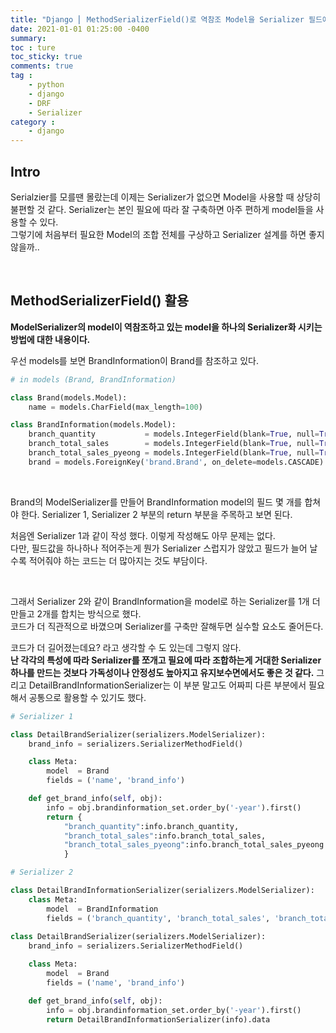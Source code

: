 ```yaml
---
title: "Django ⎜ MethodSerializerField()로 역참조 Model을 Serializer 필드에 추가하기"
date: 2021-01-01 01:25:00 -0400
summary: 
toc : ture
toc_sticky: true
comments: true
tag : 
    - python
    - django
    - DRF
    - Serializer
category : 
    - django
---
```


## Intro
Serialzier를 모를땐 몰랐는데 이제는 Serializer가 없으면 Model을 사용할 때 상당히 불편할 것 같다. Serializer는 본인 필요에 따라 잘 구축하면 아주 편하게 model들을 사용할 수 있다.  
그렇기에 처음부터 필요한 Model의 조합 전체를 구상하고 Serializer 설계를 하면 좋지 않을까..

<br>

## MethodSerializerField() 활용
**ModelSerializer의 model이 역참조하고 있는 model을 하나의 Serializer화 시키는 방법에 대한 내용이다.**  

우선 models를 보면 BrandInformation이 Brand를 참조하고 있다.   

```python
# in models (Brand, BrandInformation)

class Brand(models.Model):
    name = models.CharField(max_length=100)

class BrandInformation(models.Model):
    branch_quantity           = models.IntegerField(blank=True, null=True)
    branch_total_sales        = models.IntegerField(blank=True, null=True)
    branch_total_sales_pyeong = models.IntegerField(blank=True, null=True)
    brand = models.ForeignKey('brand.Brand', on_delete=models.CASCADE)
```

<br>

Brand의 ModelSerializer를 만들어 BrandInformation model의 필드 몇 개를 합쳐야 한다. Serializer 1, Serializer 2 부분의 return 부분을 주목하고 보면 된다.

처음엔 Serializer 1과 같이 작성 했다. 이렇게 작성해도 아무 문제는 없다.   
다만, 필드값을 하나하나 적어주는게 뭔가 Serializer 스럽지가 않았고 필드가 늘어 날 수록 적어줘야 하는 코드는 더 많아지는 것도 부담이다.  

<br>

그래서 Serializer 2와 같이 BrandInformation을 model로 하는 Serializer를 1개 더 만들고 2개를 합치는 방식으로 했다.  
코드가 더 직관적으로 바꼈으며 Serializer를 구축만 잘해두면 실수할 요소도 줄어든다.  

코드가 더 길어졌는데요? 라고 생각할 수 도 있는데 그렇지 않다.  
**난 각각의 특성에 따라 Serializer를 쪼개고 필요에 따라 조합하는게 거대한 Serializer 하나를 만드는 것보다 가독성이나 안정성도 높아지고 유지보수면에서도 좋은 것 같다.** 그리고 DetailBrandInformationSerializer는 이 부분 말고도 어짜피 다른 부분에서 필요해서 공통으로 활용할 수 있기도 했다.  


```python
# Serializer 1

class DetailBrandSerializer(serializers.ModelSerializer):
    brand_info = serializers.SerializerMethodField()

    class Meta:
        model  = Brand
        fields = ('name', 'brand_info')

    def get_brand_info(self, obj):
        info = obj.brandinformation_set.order_by('-year').first()
        return {
            "branch_quantity":info.branch_quantity,
            "branch_total_sales":info.branch_total_sales,
            "branch_total_sales_pyeong":info.branch_total_sales_pyeong
            }
```

```python
# Serializer 2

class DetailBrandInformationSerializer(serializers.ModelSerializer):
    class Meta:
        model  = BrandInformation
        fields = ('branch_quantity', 'branch_total_sales', 'branch_total_sales_pyeong')
        
class DetailBrandSerializer(serializers.ModelSerializer):
    brand_info = serializers.SerializerMethodField()

    class Meta:
        model  = Brand
        fields = ('name', 'brand_info')

    def get_brand_info(self, obj):
        info = obj.brandinformation_set.order_by('-year').first()
        return DetailBrandInformationSerializer(info).data
```
    
    

